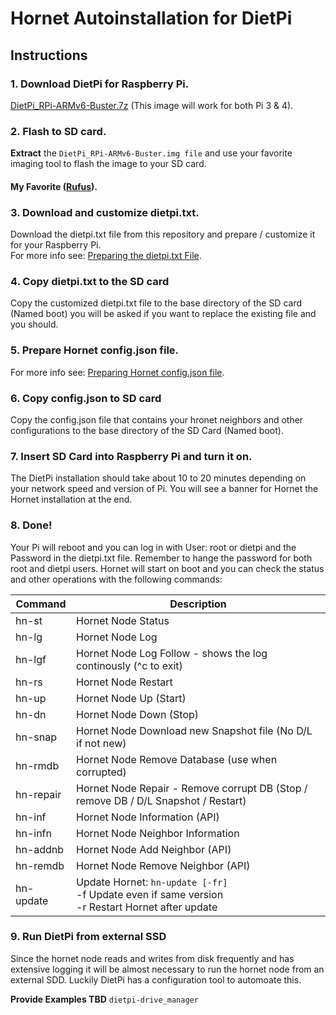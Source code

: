# Hornet Autoinstallation for DietPi

## Instructions

### 1. Download DietPi for Raspberry Pi.
[DietPi_RPi-ARMv6-Buster.7z](https://dietpi.com/downloads/images/DietPi_RPi-ARMv6-Buster.7z) (This image will work for both Pi 3 & 4).

### 2. Flash to SD card.
**Extract** the `DietPi_RPi-ARMv6-Buster.img file` and use your favorite imaging tool to flash the image to your SD card.
#### My Favorite ([Rufus](https://rufus.ie/)).

### 3. Download and customize dietpi.txt.
Download the dietpi.txt file from this repository and prepare / customize it for your Raspberry Pi.<br>
For more info see: [Preparing the dietpi.txt File](CustomizeDietPiFile.md).

### 4. Copy dietpi.txt to the SD card
Copy the customized dietpi.txt file to the base directory of the SD card (Named boot) you will be asked if you want to replace the existing file and you should.

### 5. Prepare Hornet config.json file.
For more info see: [Preparing Hornet config.json file](CustomizeDietPiFile.md).

### 6. Copy config.json to SD card 
Copy the config.json file that contains your hronet neighbors and other configurations to the base directory of the SD Card (Named boot).

### 7. Insert SD Card into Raspberry Pi and turn it on.
The DietPi installation should take about 10 to 20 minutes depending on your network speed and version of Pi. You will see a banner for Hornet the Hornet installation at the end.

### 8. Done!
Your Pi will reboot and you can log in with User: root or dietpi and the Password in the dietpi.txt file. Remember to hange the password for both root and dietpi users. Hornet will start on boot and you can check the status and other operations with the following commands:

| Command      | Description                                                                         |
| ------------ |-------------------------------------------------------------------------------------|
| hn-st        | Hornet Node Status                                                                  |
| hn-lg        | Hornet Node Log                                                                     |
| hn-lgf       | Hornet Node Log Follow - shows the log continously (^c to exit)                     |
| hn-rs        | Hornet Node Restart                                                                 |
| hn-up        | Hornet Node Up (Start)                                                              |
| hn-dn        | Hornet Node Down (Stop)                                                             |
| hn-snap      | Hornet Node Download new Snapshot file (No D/L if not new)                          |
| hn-rmdb      | Hornet Node Remove Database (use when corrupted)                                    |
| hn-repair    | Hornet Node Repair - Remove corrupt DB (Stop / remove DB / D/L Snapshot / Restart)  |
| hn-inf       | Hornet Node Information (API)                                                       |
| hn-infn      | Hornet Node Neighbor Information                                                    | 
| hn-addnb     | Hornet Node Add Neighbor (API)                                                      |
| hn-remdb     | Hornet Node Remove Neighbor (API)                                                   | 
| hn-update    | Update Hornet: `hn-update [-fr]` <br> -f Update even if same version<br> -r Restart Hornet after update|

### 9. Run DietPi from external SSD
Since the hornet node reads and writes from disk frequently and has extensive logging it will be almost necessary to run the hornet node from an external SDD. Luckily DietPi has a configuration tool to automoate this. 

**Provide Examples TBD**
`dietpi-drive_manager`
